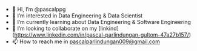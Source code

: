 - 👋 Hi, I’m @pascalppg
- 👀 I’m interested in Data Engineering & Data Scientist
- 🌱 I’m currently learning about Data Engineering & Software Engineering
- 💞️ I’m looking to collaborate on my [linkind] (https://www.linkedin.com/in/pascal-parlindungan-gultom-47a27b157/)
- 📫 How to reach me in pascalparlindungan009@gmail.com

<!---
pascalppg/pascalppg is a ✨ special ✨ repository because its `README.md` (this file) appears on your GitHub profile.
You can click the Preview link to take a look at your changes.
--->
